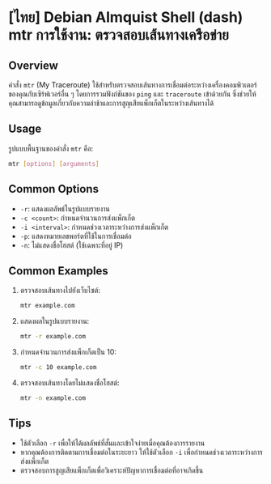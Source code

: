 # [ไทย] Debian Almquist Shell (dash) mtr การใช้งาน: ตรวจสอบเส้นทางเครือข่าย

## Overview
คำสั่ง `mtr` (My Traceroute) ใช้สำหรับตรวจสอบเส้นทางการเชื่อมต่อระหว่างเครื่องคอมพิวเตอร์ของคุณกับเซิร์ฟเวอร์อื่น ๆ โดยการรวมฟังก์ชันของ `ping` และ `traceroute` เข้าด้วยกัน ซึ่งช่วยให้คุณสามารถดูข้อมูลเกี่ยวกับความล่าช้าและการสูญเสียแพ็กเก็ตในระหว่างเส้นทางได้

## Usage
รูปแบบพื้นฐานของคำสั่ง `mtr` คือ:

```bash
mtr [options] [arguments]
```

## Common Options
- `-r`: แสดงผลลัพธ์ในรูปแบบรายงาน
- `-c <count>`: กำหนดจำนวนการส่งแพ็กเก็ต
- `-i <interval>`: กำหนดช่วงเวลาระหว่างการส่งแพ็กเก็ต
- `-p`: แสดงหมายเลขพอร์ตที่ใช้ในการเชื่อมต่อ
- `-n`: ไม่แสดงชื่อโฮสต์ (ใช้เฉพาะที่อยู่ IP)

## Common Examples
1. ตรวจสอบเส้นทางไปยังเว็บไซต์:
   ```bash
   mtr example.com
   ```

2. แสดงผลในรูปแบบรายงาน:
   ```bash
   mtr -r example.com
   ```

3. กำหนดจำนวนการส่งแพ็กเก็ตเป็น 10:
   ```bash
   mtr -c 10 example.com
   ```

4. ตรวจสอบเส้นทางโดยไม่แสดงชื่อโฮสต์:
   ```bash
   mtr -n example.com
   ```

## Tips
- ใช้ตัวเลือก `-r` เพื่อให้ได้ผลลัพธ์ที่สั้นและเข้าใจง่ายเมื่อคุณต้องการรายงาน
- หากคุณต้องการติดตามการเชื่อมต่อในระยะยาว ให้ใช้ตัวเลือก `-i` เพื่อกำหนดช่วงเวลาระหว่างการส่งแพ็กเก็ต
- ตรวจสอบการสูญเสียแพ็กเก็ตเพื่อวิเคราะห์ปัญหาการเชื่อมต่อที่อาจเกิดขึ้น